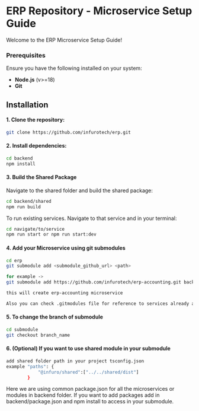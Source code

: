 # ERP Repository - Microservice Setup Guide

Welcome to the ERP Microservice Setup Guide!

### Prerequisites

Ensure you have the following installed on your system:

* **Node.js** (v>=18)
* **Git**

## Installation

#### 1. Clone the repository:

```bash
git clone https://github.com/infurotech/erp.git
```

#### 2. Install dependencies:

```bash
cd backend
npm install
```

#### 3. Build the Shared Package

Navigate to the shared folder and build the shared package:
```bash
cd backend/shared
npm run build
```

To run existing services.
Navigate to that service and in your terminal:
```bash
cd navigate/to/service
npm run start or npm run start:dev 
```
#### 4. Add your Microservice using git submodules
```bash
cd erp
git submodule add <submodule_github_url> <path>

for example ->
git submodule add https://github.com/infurotech/erp-accounting.git backend/erp-accounting

this will create erp-accounting microservice

Also you can check .gitmodules file for reference to services already added
```

#### 5. To change the branch of submodule
```bash
cd submodule
git checkout branch_name
```

#### 6. (Optional) If you want to use shared module in your submodule 
```bash
add shared folder path in your project tsconfig.json 
example "paths": {
            "@infuro/shared":["../../shared/dist"]
        }
```

Here we are using common package.json for all the microservices or modules in backend folder.
If you want to add packages add in backend/package.json and npm install to access in your submodule.
